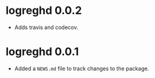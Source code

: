 # logreghd 0.0.2

* Adds travis and codecov.   

# logreghd 0.0.1

* Added a `NEWS.md` file to track changes to the package.
